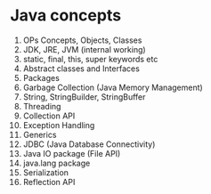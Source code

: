 # Java concepts

1. OPs Concepts, Objects, Classes
2. JDK, JRE, JVM (internal working)
3. static, final, this, super keywords etc
4. Abstract classes and Interfaces
5. Packages
6. Garbage Collection (Java Memory Management)
7. String, StringBuilder, StringBuffer
8. Threading
9. Collection API
10. Exception Handling
11. Generics
12. JDBC (Java Database Connectivity)
13. Java IO package (File API)
14. java.lang package
15. Serialization
16. Reflection API

